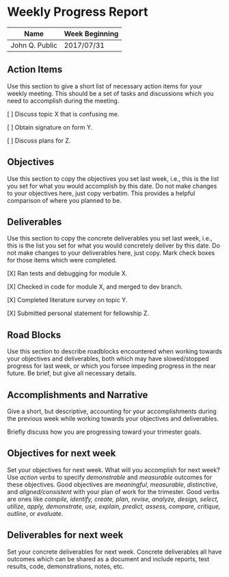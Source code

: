 # Weekly Progress Report

| Name | Week Beginning |
| --- | --- |
| John Q. Public | 2017/07/31 |

## Action Items

Use this section to give a short list of necessary action items for your weekly meeting.  This should be a set of tasks
and discussions which you need to accomplish during the meeting.

[ ] Discuss topic X that is confusing me.

[ ] Obtain signature on form Y.

[ ] Discuss plans for Z.

## Objectives

Use this section to copy the objectives you set last week, i.e., this is the list you set for what you would
accomplish by this date.  Do not make changes to your objectives here, just copy verbatim.  This provides
a helpful comparison of where you planned to be.

## Deliverables

Use this section to copy the concrete deliverables you set last week, i.e., this is the list you set for what you would
concretely deliver by this date.  Do not make changes to your deliverables here, just copy.  Mark check boxes for those
items which were completed.

[X] Ran tests and debugging for module X.

[X] Checked in code for module X, and merged to dev branch.

[X] Completed literature survey on topic Y.

[X] Submitted personal statement for fellowship Z.

## Road Blocks

Use this section to describe roadblocks encountered when working towards your objectives and deliverables, both which may
have slowed/stopped progress for last week, or which you forsee impeding progress in the near future.
Be brief, but give all necessary details.

## Accomplishments and Narrative

Give a short, but descriptive, accounting for your accomplishments during the previous week while working
towards your objectives and deliverables.

Briefly discuss how you are progressing toward your trimester goals.

## Objectives for next week

Set your objectives for next week.  What will you accomplish for next week?  Use *action verbs* to specify
*demonstrable* and *measurable* outcomes for these objectives.  Good objectives are *meaningful*,
*measurable*, *distinctive*, and *aligned/consistent* with your plan of work for the trimester.  Good
verbs are ones like *compile, identify, create, plan, revise, analyze, design, select, utilize, apply,
demonstrate, use, explain, predict, assess, compare, critique, outline*, or *evaluate*.

## Deliverables for next week

Set your concrete deliverables for next week.  Concrete deliverables all have outcomes which can be
shared as a document and include reports, test results, code, demonstrations, notes, etc.